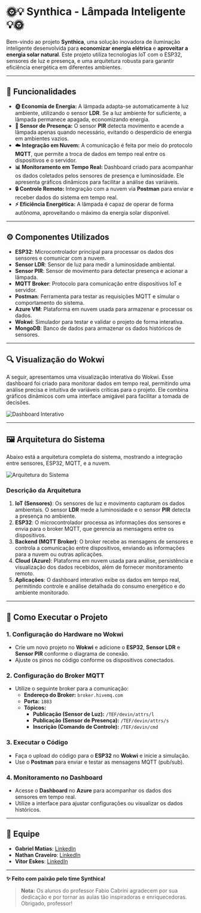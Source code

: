 # 🌞💡 **Synthica - Lâmpada Inteligente** 💡🌞

Bem-vindo ao projeto **Synthica**, uma solução inovadora de iluminação inteligente desenvolvida para **economizar energia elétrica** e **aproveitar a energia solar natural**. Este projeto utiliza tecnologias IoT com o ESP32, sensores de luz e presença, e uma arquitetura robusta para garantir eficiência energética em diferentes ambientes.

---

## 🌟 **Funcionalidades**
- **🌞 Economia de Energia:** A lâmpada adapta-se automaticamente à luz ambiente, utilizando o sensor **LDR**. Se a luz ambiente for suficiente, a lâmpada permanece apagada, economizando energia.
- **👣 Sensor de Presença:** O sensor **PIR** detecta movimento e acende a lâmpada apenas quando necessário, evitando o desperdício de energia em ambientes vazios.
- **☁️ Integração em Nuvem:** A comunicação é feita por meio do protocolo **MQTT**, que permite a troca de dados em tempo real entre os dispositivos e o servidor.
- **📊 Monitoramento em Tempo Real:** Dashboard criado para acompanhar os dados coletados pelos sensores de presença e luminosidade. Ele apresenta gráficos dinâmicos para facilitar a análise das variáveis.
- **🔒 Controle Remoto:** Integração com a nuvem via **Postman** para enviar e receber dados do sistema em tempo real.
- **⚡ Eficiência Energética:** A lâmpada é capaz de operar de forma autônoma, aproveitando o máximo da energia solar disponível.

---

## ⚙️ **Componentes Utilizados**
- **ESP32**: Microcontrolador principal para processar os dados dos sensores e comunicar com a nuvem.
- **Sensor LDR**: Sensor de luz para medir a luminosidade ambiental.
- **Sensor PIR**: Sensor de movimento para detectar presença e acionar a lâmpada.
- **MQTT Broker**: Protocolo para comunicação entre dispositivos IoT e servidor.
- **Postman**: Ferramenta para testar as requisições MQTT e simular o comportamento do sistema.
- **Azure VM**: Plataforma em nuvem usada para armazenar e processar os dados.
- **Wokwi**: Simulador para testar e validar o projeto de forma interativa.
- **MongoDB**: Banco de dados para armazenar os dados históricos de sensores.

---

## 🔍 **Visualização do Wokwi**

A seguir, apresentamos uma visualização interativa do Wokwi. Esse dashboard foi criado para monitorar dados em tempo real, permitindo uma análise precisa e intuitiva de variáveis críticas para o projeto. Ele combina gráficos dinâmicos com uma interface amigável para facilitar a tomada de decisões.

![Dashboard Interativo](https://i.imgur.com/gHrBlWc.png)

---

## 🖼️ **Arquitetura do Sistema**

Abaixo está a arquitetura completa do sistema, mostrando a integração entre sensores, ESP32, MQTT, e a nuvem.  

![Arquitetura do Sistema](https://i.imgur.com/YDT2x59.png)

### **Descrição da Arquitetura**
1. **IoT (Sensores)**: Os sensores de luz e movimento capturam os dados ambientais. O sensor **LDR** mede a luminosidade e o sensor **PIR** detecta a presença no ambiente.
2. **ESP32**: O microcontrolador processa as informações dos sensores e envia para o broker MQTT, que gerencia as mensagens entre os dispositivos.
3. **Backend (MQTT Broker)**: O broker recebe as mensagens de sensores e controla a comunicação entre dispositivos, enviando as informações para a nuvem ou outras aplicações.
4. **Cloud (Azure)**: Plataforma em nuvem usada para análise, persistência e visualização dos dados recebidos, além de fornecer monitoramento remoto.
5. **Aplicações**: O dashboard interativo exibe os dados em tempo real, permitindo controle e análise detalhada do consumo energético e do ambiente monitorado.

---

## 🚀 **Como Executar o Projeto**

### **1. Configuração do Hardware no Wokwi**
- Crie um novo projeto no **Wokwi** e adicione o **ESP32**, **Sensor LDR** e **Sensor PIR** conforme o diagrama de conexão.  
- Ajuste os pinos no código conforme os dispositivos conectados.

### **2. Configuração do Broker MQTT**
- Utilize o seguinte broker para a comunicação:
  - **Endereço do Broker:** `broker.hivemq.com`  
  - **Porta:** `1883`  
  - **Tópicos:**
    - **Publicação (Sensor de Luz):** `/TEF/devin/attrs/l`
    - **Publicação (Sensor de Presença):** `/TEF/devin/attrs/s`
    - **Inscrição (Comando de Controle):** `/TEF/devin/cmd`

### **3. Executar o Código**
- Faça o upload do código para o **ESP32** no **Wokwi** e inicie a simulação.
- Use o **Postman** para enviar e testar as mensagens MQTT (pub/sub).

### **4. Monitoramento no Dashboard**
- Acesse o **Dashboard** no **Azure** para acompanhar os dados dos sensores em tempo real.
- Utilize a interface para ajustar configurações ou visualizar os dados históricos.

---

## 👥 **Equipe**

- **Gabriel Matias**: [LinkedIn](https://www.linkedin.com/in/vitor-eskes-2727bb2b6/)  
- **Nathan Craveiro**: [LinkedIn](https://www.linkedin.com/in/nathan-amin-6900462b6/)  
- **Vitor Eskes**: [LinkedIn](https://www.linkedin.com/in/gabriel-matias-simoes-5a55562b7/)  

---

**✨ Feito com paixão pelo time Synthica!**


> **Nota:** Os alunos do professor Fabio Cabrini agradecem por sua dedicação e por tornar as aulas tão inspiradoras e enriquecedoras. Obrigado, professor!

